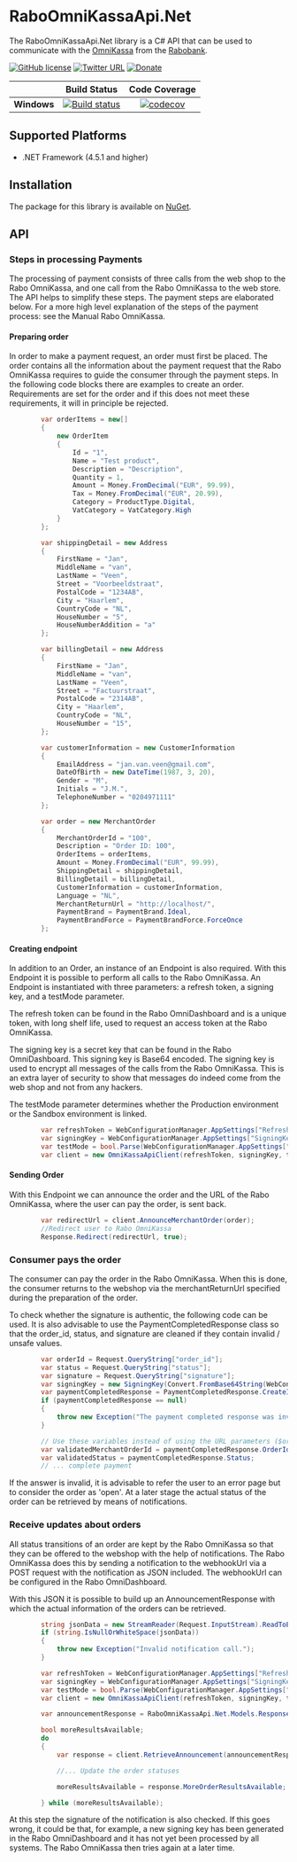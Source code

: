 # RaboOmniKassaApi.Net

The RaboOmniKassaApi.Net library is a C# API that can be used to communicate with the [OmniKassa](https://www.rabobank.nl/bedrijven/betalen/geld-ontvangen/rabo-omnikassa/) from the [Rabobank](https://www.rabobank.nl).

[![GitHub license](https://img.shields.io/badge/license-MIT-green.svg)](https://raw.githubusercontent.com/janssenr/RaboOmniKassaApi.Net/master/LICENSE)
[![Twitter URL](https://img.shields.io/badge/twitter-follow-1da1f2.svg)](https://twitter.com/janssenr)
[![Donate](https://img.shields.io/badge/%24-donate-ff00ff.svg)](https://www.paypal.me/janssenr)

|             |Build Status|Code Coverage|
|-------------|:----------:|:-----------:|
|**Windows**  | [![Build status](https://ci.appveyor.com/api/projects/status/h3v0kq65hrexbc26?svg=true)](https://ci.appveyor.com/project/janssenr/raboomnikassaapi-net/branch/master)|[![codecov](https://codecov.io/gh/janssenr/RaboOmniKassaApi.Net/branch/master/graph/badge.svg)](https://codecov.io/gh/janssenr/RaboOmniKassaApi.Net)|

## Supported Platforms
- .NET Framework (4.5.1 and higher)

## Installation

The package for this library is available on [NuGet](https://www.nuget.org/packages/RaboOmniKassaApi).

## API 

### Steps in processing Payments
The processing of payment consists of three calls from the web shop to the Rabo
OmniKassa, and one call from the Rabo OmniKassa to the web store. The API helps to
simplify these steps. The payment steps are elaborated below. For a more
high level explanation of the steps of the payment process: see the Manual Rabo
OmniKassa.

#### Preparing order
In order to make a payment request, an order must first be placed. The order contains all
the information about the payment request that the Rabo OmniKassa requires to guide
the consumer through the payment steps. In the following code blocks there are
examples to create an order. Requirements are set for the order and if this does not meet
these requirements, it will in principle be rejected.
```C#
        var orderItems = new[]
        {
            new OrderItem
            {
                Id = "1",
                Name = "Test product",
                Description = "Description",
                Quantity = 1,
                Amount = Money.FromDecimal("EUR", 99.99),
                Tax = Money.FromDecimal("EUR", 20.99),
                Category = ProductType.Digital,
                VatCategory = VatCategory.High
            }
        };

        var shippingDetail = new Address
        {
            FirstName = "Jan",
            MiddleName = "van",
            LastName = "Veen",
            Street = "Voorbeeldstraat",
            PostalCode = "1234AB",
            City = "Haarlem",
            CountryCode = "NL",
            HouseNumber = "5",
            HouseNumberAddition = "a"
        };

        var billingDetail = new Address
        {
            FirstName = "Jan",
            MiddleName = "van",
            LastName = "Veen",
            Street = "Factuurstraat",
            PostalCode = "2314AB",
            City = "Haarlem",
            CountryCode = "NL",
            HouseNumber = "15",
        };

        var customerInformation = new CustomerInformation
        {
            EmailAddress = "jan.van.veen@gmail.com",
            DateOfBirth = new DateTime(1987, 3, 20),
            Gender = "M",
            Initials = "J.M.",
            TelephoneNumber = "0204971111"
        };

        var order = new MerchantOrder
        {
            MerchantOrderId = "100",
            Description = "Order ID: 100",
            OrderItems = orderItems,
            Amount = Money.FromDecimal("EUR", 99.99),
            ShippingDetail = shippingDetail,
            BillingDetail = billingDetail,
            CustomerInformation = customerInformation,
            Language = "NL",
            MerchantReturnUrl = "http://localhost/",
            PaymentBrand = PaymentBrand.Ideal,
            PaymentBrandForce = PaymentBrandForce.ForceOnce
        };
```

#### Creating endpoint
In addition to an Order, an instance of an Endpoint is also required. With this Endpoint it is
possible to perform all calls to the Rabo OmniKassa. An Endpoint is instantiated with three
parameters: a refresh token, a signing key, and a testMode parameter.

The refresh token can be found in the Rabo
OmniDashboard and is a unique token, with long shelf life, used to request an access
token at the Rabo OmniKassa.

The signing key is a secret key that can be found in the Rabo OmniDashboard. This
signing key is Base64 encoded. The signing key is used to encrypt all messages of the
calls from the Rabo OmniKassa. This is an extra layer of security to show that messages
do indeed come from the web shop and not from any hackers.

The testMode parameter determines whether the Production environment or the Sandbox environment is
linked.

```C#
        var refreshToken = WebConfigurationManager.AppSettings["RefreshToken"];
        var signingKey = WebConfigurationManager.AppSettings["SigningKey"];
        var testMode = bool.Parse(WebConfigurationManager.AppSettings["TestMode"]);
        var client = new OmniKassaApiClient(refreshToken, signingKey, testMode);
```

#### Sending Order
With this Endpoint we can announce the order and the URL of the Rabo OmniKassa,
where the user can pay the order, is sent back.
```C#
        var redirectUrl = client.AnnounceMerchantOrder(order);
        //Redirect user to Rabo OmniKassa
        Response.Redirect(redirectUrl, true);
```

### Consumer pays the order
The consumer can pay the order in the Rabo OmniKassa. When this is done, the
consumer returns to the webshop via the merchantReturnUrl specified during the
preparation of the order.

To check whether the signature is authentic, the following code can be used. It is also
advisable to use the PaymentCompletedResponse class so that the order_id, status, and
signature are cleaned if they contain invalid / unsafe values.
```C#
        var orderId = Request.QueryString["order_id"];
        var status = Request.QueryString["status"];
        var signature = Request.QueryString["signature"];
        var signingKey = new SigningKey(Convert.FromBase64String(WebConfigurationManager.AppSettings["SigningKey"]));
        var paymentCompletedResponse = PaymentCompletedResponse.CreateInstance(orderId, status, signature, signingKey);
        if (paymentCompletedResponse == null)
        {
            throw new Exception("The payment completed response was invalid.");
        }

        // Use these variables instead of using the URL parameters ($orderId and $status). Input validation has been performed on these values.
        var validatedMerchantOrderId = paymentCompletedResponse.OrderId;
        var validatedStatus = paymentCompletedResponse.Status;
        // ... complete payment
```
If the answer is invalid, it is advisable to refer the user to an error page but to consider
the order as 'open'. At a later stage the actual status of the order can be retrieved by
means of notifications.

### Receive updates about orders
All status transitions of an order are kept by the Rabo OmniKassa so that they can be
offered to the webshop with the help of notifications. The Rabo OmniKassa does this by
sending a notification to the webhookUrl via a POST request with the notification as
JSON included. The webhookUrl can be configured in the Rabo OmniDashboard.

With this JSON it is possible to build up an AnnouncementResponse with which the
actual information of the orders can be retrieved.
```C#
        string jsonData = new StreamReader(Request.InputStream).ReadToEnd();
        if (string.IsNullOrWhiteSpace(jsonData))
        {
            throw new Exception("Invalid notification call.");
        }

        var refreshToken = WebConfigurationManager.AppSettings["RefreshToken"];
        var signingKey = WebConfigurationManager.AppSettings["SigningKey"];
        var testMode = bool.Parse(WebConfigurationManager.AppSettings["TestMode"]);
        var client = new OmniKassaApiClient(refreshToken, signingKey, testMode);

        var announcementResponse = RaboOmniKassaApi.Net.Models.Response.Response.CreateInstance<AnnouncementResponse>(jsonData, new SigningKey(Convert.FromBase64String(signingKey)));

        bool moreResultsAvailable;
        do
        {
            var response = client.RetrieveAnnouncement(announcementResponse);

            //... Update the order statuses	

            moreResultsAvailable = response.MoreOrderResultsAvailable;

        } while (moreResultsAvailable);
```
At this step the signature of the notification is also checked. If this goes wrong, it could
be that, for example, a new signing key has been generated in the Rabo OmniDashboard
and it has not yet been processed by all systems. The Rabo OmniKassa then tries again
at a later time.